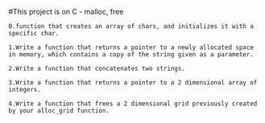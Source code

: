 #This project is on C - malloc, free

    0.function that creates an array of chars, and initializes it with a specific char.

    1.Write a function that returns a pointer to a newly allocated space in memory, which contains a copy of the string given as a parameter.

    2.Write a function that concatenates two strings.

    3.Write a function that returns a pointer to a 2 dimensional array of integers.

    4.Write a function that frees a 2 dimensional grid previously created by your alloc_grid function.
